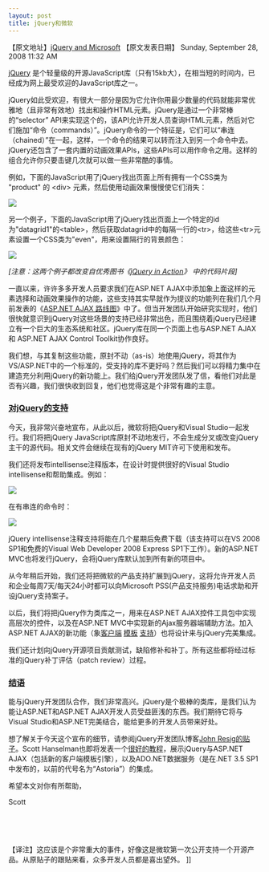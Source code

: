 ```yaml
---
layout: post
title: jQuery和微软
---
```

【原文地址】[jQuery and Microsoft](http://www.cnblogs.com/leavingme/admin/jQuery%20and%20Microsoft "jQuery和Microsoft ")
【原文发表日期】 Sunday, September 28, 2008 11:32 AM 

[jQuery](http://jquery.com/) 是个轻量级的开源JavaScript库（只有15kb大），在相当短的时间内，已经成为网上最受欢迎的JavaScript库之一。

jQuery如此受欢迎，有很大一部分是因为它允许你用最少数量的代码就能非常优雅地（且非常有效地）找出和操作HTML元素。jQuery是通过一个非常棒的“selector” API来实现这个的，该API允许开发人员查询HTML元素，然后对它们施加“命令（commands）”。jQuery命令的一个特征是，它们可以“串连（chained）”在一起，这样，一个命令的结果可以转而注入到另一个命令中去。jQuery还包含了一套内置的动画效果APIs，这些APIs可以用作命令之用。这样的组合允许你只要击键几次就可以做一些非常酷的事情。

例如，下面的JavaScript用了jQuery找出页面上所有拥有一个CSS类为 "product" 的 &lt;div&gt; 元素，然后使用动画效果慢慢使它们消失： 

![](http://www.scottgu.com/blogposts/jquery/step1.png) 

另一个例子，下面的JavaScript用了jQuery找出页面上一个特定的id为"datagrid1"的&lt;table&gt;，然后获取datagrid中的每隔一行的&lt;tr&gt;，给这些&lt;tr&gt;元素设置一个CSS类为"even"，用来设置隔行的背景颜色：

![](http://www.scottgu.com/blogposts/jquery/step2.png) 

_[注意：这两个例子都改变自优秀图书《[jQuery in Action](http://www.amazon.com/gp/product/1933988355/102-4745100-5076967?ie=UTF8&amp;tag=scoblo04-20&amp;linkCode=xm2&amp;camp=1789&amp;creativeASIN=1933988355)》 中的代码片段]_

一直以来，许许多多开发人员要求我们在ASP.NET AJAX中添加象上面这样的元素选择和动画效果操作的功能，这些支持其实早就作为提议的功能列在我们几个月前发表的《[ASP.NET AJAX 路线图](http://weblogs.asp.net/bleroy/archive/2008/07/02/asp-net-ajax-roadmap-published.aspx)》中了。但当开发团队开始研究实现时，他们很快就意识到jQuery对这些场景的支持已经非常出色，而且围绕着jQuery已经建立有一个巨大的生态系统和社区。jQuery库在同一个页面上也与ASP.NET AJAX和 ASP.NET AJAX Control Toolkit协作良好。

我们想，与其复制这些功能，原封不动（as-is）地使用jQuery，将其作为VS/ASP.NET中的一个标准的，受支持的库不更好吗？然后我们可以将精力集中在建造充分利用jQuery的新功能上。我们给jQuery开发团队发了信，看他们对此是否有兴趣，我们很快收到回复，他们也觉得这是个非常有趣的主意。

### <span style="text-decoration: underline;">对jQuery的支持</span>

今天，我非常兴奋地宣布，从此以后，微软将把jQuery和Visual Studio一起发行。我们将把jQuery JavaScript库原封不动地发行，不会生成分叉或改变jQuery主干的源代码。相关文件会继续在现有的jQuery MIT许可下使用和发布。

我们还将发布intellisense注释版本，在设计时提供很好的Visual Studio intellisense和帮助集成。例如：

![](http://www.scottgu.com/blogposts/jquery/step3.png) 

在有串连的命令时：

![](http://www.scottgu.com/blogposts/jquery/step4.png) 

jQuery intellisense注释支持将能在几个星期后免费下载（该支持可以在VS 2008 SP1和免费的Visual Web Developer 2008 Express SP1下工作）。新的ASP.NET MVC也将发行jQuery，会将jQuery库默认加到所有新的项目中。

从今年稍后开始，我们还将把微软的产品支持扩展到jQuery，这将允许开发人员和企业每周7天/每天24小时都可以向Microsoft PSS(产品支持服务)电话求助和开设jQuery支持案子。 

以后，我们将把jQuery作为类库之一，用来在ASP.NET AJAX控件工具包中实现高层次的控件，以及在ASP.NET MVC中实现新的Ajax服务器端辅助方法。加入ASP.NET AJAX的新功能（象[客户端](http://weblogs.asp.net/bleroy/archive/2008/09/16/javascript-and-client-templates-on-hanselminutes.aspx) [模板](http://weblogs.asp.net/bleroy/archive/2008/07/30/using-client-templates-part-1.aspx) [支持](http://weblogs.asp.net/bleroy/archive/2008/09/02/using-client-templates-part-2-live-bindings.aspx)）也将设计来与jQuery完美集成。

我们还计划向jQuery开源项目贡献测试，缺陷修补和补丁。所有这些都将经过标准的jQuery补丁评估（patch review）过程。 

### <span style="text-decoration: underline;">结语</span>

能与jQuery开发团队合作，我们非常高兴。jQuery是个极棒的类库，是我们认为能让ASP.NET和ASP.NET AJAX开发人员受益匪浅的东西。我们期待它将与Visual Studio和ASP.NET完美结合，能给更多的开发人员带来好处。

想了解关于今天这个宣布的细节，请参阅jQuery开发团队博客[John Resig的贴子](http://jquery.com/blog/2008/09/28/jquery-microsoft-nokia/)。Scott Hanselman也即将发表一个[很好的教程](http://www.hanselman.com/blog/jQuerytoshipwithASPNETMVCandVisualStudio.aspx)，展示jQuery与ASP.NET AJAX（包括新的客户端模板引擎），以及ADO.NET数据服务（是在.NET 3.5 SP1中发布的，以前的代号名为“Astoria”）的集成。 

希望本文对你有所帮助，

Scott

&nbsp;

&nbsp;

【译注】这应该是个非常重大的事件，好像这是微软第一次公开支持一个开源产品。从原贴子的跟贴来看，众多开发人员都是喜出望外。 
]]